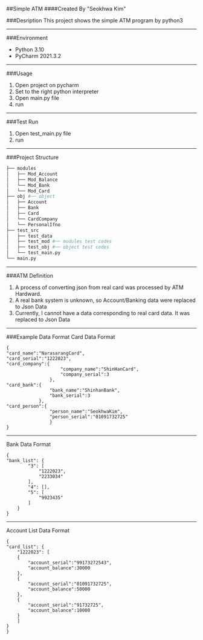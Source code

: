 ##Simple ATM
####Created By "Seokhwa Kim"

###Desription
This project shows the simple ATM program by python3

---
###Environment
- Python 3.10
- PyCharm 2021.3.2
---
###Usage
1. Open project on pycharm
2. Set to the right python interpreter
3. Open main.py file
4. run
---
###Test Run
1. Open test_main.py file
2. run
---
###Project Structure
```bash
├── modules
│   ├── Mod_Account
│   ├── Mod_Balance 
│   └── Mod_Bank
│   └── Mod_Card
├── obj #── object 
│   ├── Account
│   ├── Bank
│   ├── Card
│   └── CardCompany
│   └── PersonalIfno
├── test_src
│   ├── test_data
│   ├── test_mod #── modules test codes  
│   ├── test_obj #── object test codes 
│   └── test_main.py
└── main.py
``` 
---
###ATM Definition
1. A process of converting json from real card was processed by ATM Hardward.
2. A real bank system is unknown, so Account/Banking data were replaced to Json Data
3. Currently, I cannot have a data corresponding to real card data. It was replaced to Json Data
---
###Example Data Format
Card Data Format

    {
    "card_name":"NarasarangCard",
    "card_serial":"1222023",
    "card_company":{
                        "company_name":"ShinHanCard",
                        "company_serial":3
                    },
    "card_bank":{
                    "bank_name":"ShinhanBank",
                    "bank_serial":3
                },
    "card_person":{
                    "person_name":"SeokhwaKim",
                    "person_serial":"01091732725"
                    }
    }
---
Bank Data Format

    {
    "bank_list": {
            "3": [
                "1222023",
                "2233034"
            ],
            "4": [],
            "5": [
                "9923435"
            ]
        }
    }
---
Account List Data Format

    {
    "card_list": {
        "1222023": [
        {
            "account_serial":"99173272543",
            "account_balance":30000
        },
        {
            "account_serial":"01091732725",
            "account_balance":50000
        },
        {
            "account_serial":"91732725",
            "account_balance":10000
        }
        ]
    }
    }